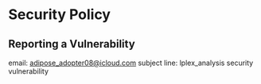 # Security Policy

## Reporting a Vulnerability

email: adipose_adopter08@icloud.com
subject line: lplex_analysis security vulnerability
